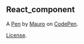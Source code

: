 React_component
---------------


A [Pen](https://codepen.io/mauro99/pen/eYYNppj) by [Mauro](https://codepen.io/mauro99) on [CodePen](https://codepen.io).

[License](https://codepen.io/mauro99/pen/eYYNppj/license).